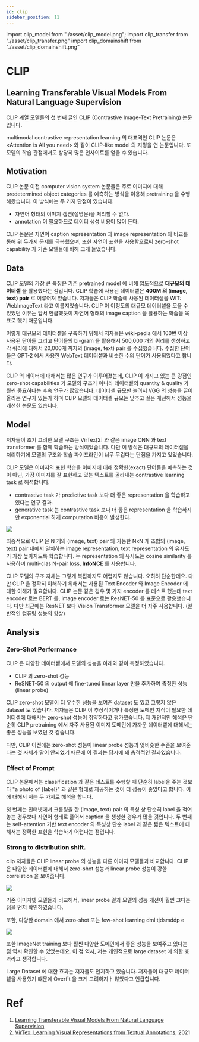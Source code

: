 ```yaml
---
id: clip
sidebar_position: 11
---
```

import clip_model from "./asset/clip_model.png";
import clip_transfer from "./asset/clip_transfer.png"
import clip_domainshift from "./asset/clip_domainshift.png"

# CLIP

## Learning Transferable Visual Models From Natural Language Supervision

CLIP 계열 모델들의 첫 번째 글인 CLIP (Contrastive Image-Text Pretraining) 논문입니다. 

multimodal contrastive representation learning 의 대표격인 CLIP 논문은 \<Attention is All you need> 와 같이 CLIP-like model 의 지평을 연 논문입니다. 또 모델의 학습 관점에서도 상당히 많은 인사이트를 얻을 수 있습니다.

## Motivation

CLIP 논문 이전 computer vision system 논문들은 주로 이미지에 대해 predetermined object categories 를 예측하는 방식을 이용해 pretraining 을 수행해왔습니다. 이 방식에는 두 가지 단점이 있습니다.

- 자연어 형태의 이미지 캡션(설명문)을 처리할 수 없다.
- annotation 이 필요하므로 데이터 생성 비용이 많이 든다.

CLIP 논문은 자연어 caption representation 과 image representation 의 비교를 통해 위 두가지 문제를 극복했으며, 또한 자연어 표현을 사용함으로써 zero-shot capability 가 기존 모델들에 비해 크게 늘었습니다.

## Data

CLIP 모델의 가장 큰 특징은 기존 pretrained model 에 비해 압도적으로 **대규모의 데이터셑** 을 활용했다는 점입니다. CLIP 학습에 사용된 데이터셑은 **400M 의 (image, text) pair** 로 이루어져 있습니다. 저자들은 CLIP 학습에 사용된 데이터셑을 WIT: WebImageText 라고 이름지었습니다. CLIP 이 이정도의 대규모 데이터셑을 모을 수 있었던 이유는 앞서 언급했듯이 자연어 형태의 image caption 을 활용하는 학습을 목표로 했기 때문입니다.

이렇게 대규모의 데이터셑을 구축하기 위해서 저자들은 wiki-pedia 에서 100번 이상 사용된 단어들 그리고 단어들의 bi-gram 을 활용해서 500,000 개의 쿼리를 생성하고 각 쿼리에 대해서 20,000개 까지의 (image, text) pair 를 수집했습니다. 수집한 단어들은 GPT-2 에서 사용한 WebText 데이터셑과 비슷한 수의 단어가 사용되었다고 합니다. 

CLIP 의 데이터에 대해서는 많은 연구가 이루어졌는데, CLIP 이 가지고 있는 큰 강점인 zero-shot capabilities 가 모델의 구조가 아니라 데이터셑의 quantity & quality 가 훨씬 중요하다는 후속 연구가 많았습니다. 데이터셑 규모만 늘려서 VGG 의 성능을 끌어올리는 연구가 있는가 하며 CLIP 모델의 데이터셑 규모는 낮추고 질은 개선해서 성능을 개선한 논문도 있습니다.

## Model

저자들이 초기 고려한 모델 구조는 VirTex[2] 와 같은 image CNN 과 text transformer 를 함께 학습하는 방식이었습니다. 다만 이 방식은 대규모의 데이터셑을 처리하기에 모델의 구조와 학습 파이프라인이 너무 무겁다는 단점을 가지고 있었습니다. 

CLIP 모델은 이미지의 표현 학습을 이미지에 대해 정확한(exact) 단어들을 예측하는 것이 아닌, 가장 이미지를 잘 표현하고 있는 텍스트를 골라내는 contrastive learning task 로 해석합니다. 

- contrastive task  가 predictive task  보다 더 좋은 representation 을 학습하고 있다는 연구 결과.
- generative task 는 contrastive task 보다 더 좋은 representation 을 학습하지만 exponential 하게 computation 비용이 발생한다.

<div style={{textAlign: 'Center'}}>
    <img src={clip_model} />
</div>


최종적으로 CLIP 은 N 개의 (image, text) pair 와 가능한 NxN 개 조합의 (image, text) pair 내에서 일치하는 image representation, text representation 의 유사도가 가장 높아지도록 학습합니다. 두 representation 의 유사도는 cosine similarity 를 사용하며 multi-clas N-pair loss, **InfoNCE** 를 사용합니다. 

CLIP 모델의 구조 자체는 그렇게 복잡하지도 어렵지도 않습니다. 오히려 단순한데요. 다만 CLIP 을 정확히 이해하기 위해서는 사용된 Text Encoder 와 Image Encoder 에 대한 이해가 필요합니다. CLIP 논문 같은 경우 몇 가지 encoder 를 테스트 했는데 text encoder 로는 BERT 를, image encoder 로는 ResNET-50 를 표준으로 활용했습니다. 다만 최근에는 ResNET 보다 Vision Transformer 모델을 더 자주 사용합니다. (일반적인 컴퓨팅 성능의 향상)

## Analysis

### Zero-Shot Performance

CLIP 은 다양한 데이터셑에서 모델의 성능을 아래와 같이 측정하였습니다.

- CLIP 의 zero-shot 성능
- ReSNET-50 의 output 에 fine-tuned linear layer 만을 추가하여 측정한 성능 (linear probe)

CLIP zero-shot 모델이 더 우수한 성능을 보여준 dataset 도 있고 그렇지 않은 dataset 도 있습니다. 저자들은 CLIP 이 추상적이거나 특정한 도메인 지식이 필요한 데이터셑에 대해서는 zero-shot 성능이 취약하다고 평가했습니다. 제 개인적인 해석은 단순히 CLIP pretraining 에서 자주 사용된 이미지 도메인에 가까운 데이터셑에 대해서는 좋은 성능을 보였던 것 같습니다.

다만, CLIP 이전에는 zero-shot 성능이 linear probe 성능과 엇비슷한 수준을 보여준다는 것 자체가 말이 안되었기 때문에 이 결과는 당시에 꽤 충격적인 결과였습니다.

### Effect of Prompt

CLIP 논문에서는 classification 과 같은 테스트를 수행할 때 단순히 label을 주는 것보다 "a photo of \{label}" 과 같은 형태로 제공하는 것이 더 성능이 좋았다고 합니다. 이에 대해서 저는 두 가지로 해석을 합니다.

첫 번째는 인터넷에서 크롤링을 한 (image, text) pair 의 특성 상 단순히 label 을 적어놓는 경우보다 자연어 형태로 풀어서 caption 을 생성한 경우가 많을 것입니다. 두 번째는 self-attention 기반 text encoder 의 특성상 단순 label 과 같은 짧은 텍스트에 대해서는 정확한 표현을 학습하기 어렵다는 점입니다.

### Strong to distribution shift.

clip 저자들은 CLIP linear probe 의 성능을 다른 이미지 모델들과 비교합니다. CLIP 은 다양한 데이터셑에 대해서 zero-shot 성능과 linear probe 성능이 강한 correlation 을 보여줍니다. 

<div style={{textAlign: 'Center'}}>
    <img src={clip_transfer} style={{width: 700}}  />
</div>

기존 이미지넷 모델들과 비교해서, linear probe 결과 모델의 성능 개선이 훨씬 크다는 점을 먼저 확인하였습니다. 

또한, 다양한 domain 에서 zero-shot 또는 few-shot learning  dml tjdsmddp e

<div style={{textAlign: 'Center'}}>
    <img src={clip_domainshift} style={{width: 700}} />
</div>


또한 ImageNet training 보다 훨씬 다양한 도메인에서 좋은 성능을 보여주고 있다는 점 역시 확인할 수 있었는데요. 이 점 역시, 저는 개인적으로 large dataset 에 의한 효과라고 생각합니다.

Large Dataset 에 대한 효과는 저자들도 인지하고 있습니다. 저자들이 대규모 데이터셑을 사용했기 떄문에 Overfit 을 크게 고려하지ㅏ 않았다고 언급합니다.


# Ref

1. [Learning Transferable Visual Models From Natural Language Supervision](https://arxiv.org/pdf/2103.00020.pdf)
2. [VirTex: Learning Visual Representations from Textual Annotations](https://arxiv.org/pdf/2006.06666.pdf), 2021
